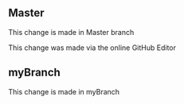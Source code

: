 ## Master
This change is made in Master branch

This change was made via the online GitHub Editor

## myBranch
This change is made in myBranch
